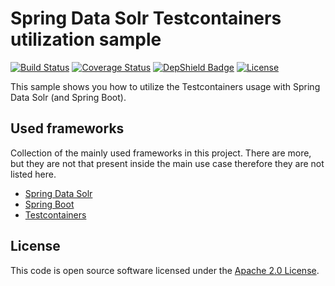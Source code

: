 # Spring Data Solr Testcontainers utilization sample
[![Build Status](https://travis-ci.org/ingogriebsch/sample-spring-data-solr-testcontainers-utilization.svg?branch=master)](https://travis-ci.org/ingogriebsch/sample-spring-data-solr-testcontainers-utilization)
[![Coverage Status](https://coveralls.io/repos/github/ingogriebsch/sample-spring-data-solr-testcontainers-utilization/badge.svg?branch=master)](https://coveralls.io/github/ingogriebsch/sample-spring-data-solr-testcontainers-utilization?branch=master)
[![DepShield Badge](https://depshield.sonatype.org/badges/ingogriebsch/sample-spring-data-solr-testcontainers-utilization/depshield.svg)](https://depshield.github.io)
[![License](http://img.shields.io/:license-apache-blue.svg)](http://www.apache.org/licenses/LICENSE-2.0.html)

This sample shows you how to utilize the Testcontainers usage with Spring Data Solr (and Spring Boot).

## Used frameworks
Collection of the mainly used frameworks in this project. There are more, but they are not that present inside the main use case therefore they are not listed here.
*   [Spring Data Solr](https://docs.spring.io/spring-data/solr/docs/2.1.10.RELEASE/reference/html/)
*   [Spring Boot](https://docs.spring.io/spring-boot/docs/1.5.10.RELEASE/reference/htmlsingle/)
*   [Testcontainers](https://www.testcontainers.org/)

## License
This code is open source software licensed under the [Apache 2.0 License](https://www.apache.org/licenses/LICENSE-2.0.html).
